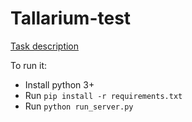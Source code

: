 # Tallarium-test

[Task description](./Final%20passfort-be-tech-task.pdf)

To run it:
- Install python 3+
- Run `pip install -r requirements.txt`
- Run `python run_server.py`
